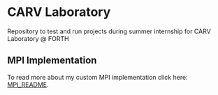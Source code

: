 # CARV Laboratory

Repository to test and run projects during summer internship for CARV Laboratory @ FORTH


## MPI Implementation

To read more about my custom MPI implementation click here: [MPI_README](./MPI/README.md).
